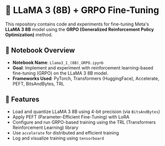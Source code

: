   # 🦙 LLaMA 3 (8B) + GRPO Fine-Tuning

This repository contains code and experiments for fine-tuning Meta's **LLaMA 3 8B** model using the **GRPO (Generalized Reinforcement Policy Optimization)** method.

## 📓 Notebook Overview

- **Notebook Name**: `Llama3_1_(8B)_GRPO.ipynb`
- **Goal**: Implement and experiment with reinforcement learning-based fine-tuning (GRPO) on the LLaMA 3 8B model.
- **Frameworks Used**: PyTorch, Transformers (HuggingFace), Accelerate, PEFT, BitsAndBytes, TRL
                     
                                                              
## 🚀 Features

- Load and quantize LLaMA 3 8B using 4-bit precision (via `BitsAndBytes`)
- Apply PEFT (Parameter-Efficient Fine-Tuning) with LoRA
- Configure and run GRPO-based training using the TRL (Transformers Reinforcement Learning) library
- Use `accelerate` for distributed and efficient training
- Log and visualize training using `tensorboard`

